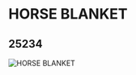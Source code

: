 # HORSE BLANKET
## 25234
![HORSE BLANKET](https://lc-www-live-s.legocdn.com/media/bricks/5/2/6138635.jpg)